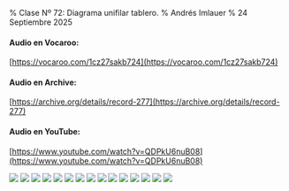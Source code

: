 % Clase Nº 72: Diagrama unifilar tablero.
% Andrés Imlauer
% 24 Septiembre 2025



#### Audio en Vocaroo:

[https://vocaroo.com/1cz27sakb724](https://vocaroo.com/1cz27sakb724)

#### Audio en Archive:

[https://archive.org/details/record-277](https://archive.org/details/record-277)

#### Audio en YouTube:

[https://www.youtube.com/watch?v=QDPkU6nuB08](https://www.youtube.com/watch?v=QDPkU6nuB08)

![](https://blogger.googleusercontent.com/img/b/R29vZ2xl/AVvXsEgC9mlBKGs5FVji7bq3kcL0leVEReFIn4zP4eBzpcQaYpXaYE7RnjXQkxDMLfGmWTmnW1xvxL_AuZ-b4sS7uMdoNvFhIiMOJHqMt8zuooyyHzIFODvqG3OsEk-NPCaZq3U3C-8Twf4csSxythFYnDwXyZ5kXkWMrj8Q5Zub3YiwrXcnpB0s-S7M-XxT8Gw/s4160/IMG_20250924_184343385_HDR.jpg)
![](https://blogger.googleusercontent.com/img/b/R29vZ2xl/AVvXsEg3E_QCg_RGAAz78_TU6QYDi1JW3Ma3wkXKzl16-j0WZupYk1W5Ws22XCjIcNIHOQEPw3XnXQ8mgIti4rRY75Z5_O5N_nvTgvtNKskJHIRy7AsNVKGkkVxWKh-i3eEk4w4WHLRVo50xnf6Y5G0yy1tjn6bvaEAZJ9UBOWKnguJ19K7zLISAH4bSWzvgHGs/s4160/IMG_20250924_184400319.jpg)
![](https://blogger.googleusercontent.com/img/b/R29vZ2xl/AVvXsEj9UyKJyLi6ht4WQDgjKejJljHL2BC9IAZTILp1YSczINCNUm47EtMlBxlfLsRKdROsgnANOQ7ydoUqv6bAhobcxBPa6_-T-bJ4ypBHu8kITf3BwKRJxTNDJ0RDB36lQSg14ozv8eMs5m_R8C2s1BfAUDnE6EiNvppGoqS16oyrJtFzRAsqXwb31X8UoJo/s4160/IMG_20250924_190256854_BURST000_COVER_TOP.jpg)
![](https://blogger.googleusercontent.com/img/b/R29vZ2xl/AVvXsEi5M-ccml8x2n3zyFPLCpjkebhGP5SnRVfbyBpjrbjuHX_HKhDxFUWfQQZobDoJ-FydCV66PmiKa33n1yR1s58Vcj9ku-WJFJm_PlxzJ1aD2C5DXlQFQEa5dxT-ZtCoI9_hPx8Op_UczgMbtX-d_kxmCxITjpmlmy0CpJxNWZ2UiSUP6-BPKO8c1HucPFU/s4160/IMG_20250924_190256854_BURST001.jpg)
![](https://blogger.googleusercontent.com/img/b/R29vZ2xl/AVvXsEj9VuPIND0JoQ1AAhX3elirk5aiHhbvVtQzY1G3czryb81imH5x6oQZ0vBOoumoC4w1ky1rB0T7_aR6E9jMwxr5FZMcUdsQuXncu1SBgb5H73B39FWEJbVZIImAhr_A9W9q7H9wx_ug18voykIGnQnc-3BX3EVb6qW1gxyW6ycFjVE8DUACRo9APy_xG1Q/s4160/IMG_20250924_191058869.jpg)
![](https://blogger.googleusercontent.com/img/b/R29vZ2xl/AVvXsEhl4r2meyL7fumJS3qOodIHOEkdAXrjZDpMzr3cMlNeI82uetygOuAGdEwTCRKPRBNWjHLUQcGEK4Su3Pghgea_aK1E3kCdYulh3vLqBCj9AH8Fdr9DRUw1ALMBUkEA6IKpmYYNHL5IyGp_u1I-jWdl5Bt7lUTUb6i78aXObnvuYLeT_8HwGvm6h_AQXFw/s4160/IMG_20250924_191447358.jpg)
![](https://blogger.googleusercontent.com/img/b/R29vZ2xl/AVvXsEjX9uD-kBjpSQpc35csNSzQmSMeoa8WreLH0HaoUc72rsZ-maajt0-u9-M_prUFqcKV7t3C8xYv0SLjUYAyYn5cVVmMXscSWPnbbFqhsz3dDWjBsc4mbIVyy-NjYAosia7uX24AEid8g4s6VI3h-hqafCxiFtdE1aCuIFLUArkwTsnawd40Chs_x81axHg/s4160/IMG_20250924_191503032.jpg)
![](https://blogger.googleusercontent.com/img/b/R29vZ2xl/AVvXsEimh_Q0M4ty0j0pclZzfZutmxBDmkISROvNgjE0w1EIbrJDYTwhp0VFW-GBpf3YzSNlIy5TA1kYrLuFCO2mR0WKsmcG32eXT3_mu0c6uRGoei5-anTVmlTdn-0XNYqNhkQbMZs4zuZuqb04qL3ILRQ0wvurqxcM1irQqC6_DMG0CeyO-sUgsalAvMJgOC4/s4160/IMG_20250924_191506044.jpg)
![](https://blogger.googleusercontent.com/img/b/R29vZ2xl/AVvXsEihPgc8cupivqeIpmu55av2gA0rh3Z83i3IvfSiY7QS3RzQZlDXXVW6XOo9u0nap97uevwWp9hzjy8XyeXxRWeekXgEdmw2rxiJQN3-Kpe9kX0429gMrycOb1Xp-jTg0cKOJED39VM1dCxb-Aw5BmNSp-H2FyX23LLKG_1EJf74uHxWOkk-UqtTDOy86vQ/s4160/IMG_20250924_192117792_HDR.jpg)
![](https://blogger.googleusercontent.com/img/b/R29vZ2xl/AVvXsEjgE4zu4hPRpkiEHiSK0x90q__-3YvNZxnez2IYHO3uANQuzeCfSEjEN6foDtJh_ThvH9u6ZXhAXphQ7kDGNkTJaYGU09XtWqVGg078Ew4tBO_H-OJiCaOBUIedTv3i2_gvVYubyu6uHkzF_-jnZ6ZY9xnRXjii4QWZkBfjE_LQXzNGAHyNrIoUejbmH1M/s4160/IMG_20250924_192119614.jpg)
![](https://blogger.googleusercontent.com/img/b/R29vZ2xl/AVvXsEgN-1P4QtOpL-SHQTjoaQsopMA1KMFTvWBWI0P6V4JUqblAPaFCYcG0_z3RCUFQEKUvGMJOVpcYTQeQjEbttTGNdC0fu1HBXbNYpYxywPv2v98ZxiidRo_kFDbqpAvDzwpU9t6CXg7RMe1pxfYNxWLLkKC-akBsii0g7jbAK3W8dzF3kHU_XkVZALQyr84/s4160/IMG_20250924_192655287.jpg)
![](https://blogger.googleusercontent.com/img/b/R29vZ2xl/AVvXsEh39z5lAmdz7fUEHN7DkT-fDHBF65LWYupuZs9a2idYtWwK8CO33ccl-oFCMEK_8LtYgXwUL7wHbcjfSk2lnq8tn6o-NXc8YIGGo-24iRWoy8UWCKQQ0P3aPJeT9nuaOROtdWebb_Pi_mUMWH5d1Q2Lsixe389jmUl94BjpF2E_qarrjSM6-YPMj4jU7T8/s4160/IMG_20250924_201107664.jpg)
![](https://blogger.googleusercontent.com/img/b/R29vZ2xl/AVvXsEgGz4mVDO4c7CXaQKQO-rqibyuAnmTc1MOH7T0Gh1j5PJb77kRa-itl9gGb6AMmk41fxbTo3EzmZtvy7e9lQ1HQKfx0WrW2vEkuuLX183QoaOMJyNdpWx32kPSQ7V9kl_I7d78G3lrxqEFMcgVkmDv-qJeuQ950ApA5S-WpGjNwgrKbuNGnCup0QkDsvgU/s4160/IMG_20250924_201206545.jpg)
![](https://blogger.googleusercontent.com/img/b/R29vZ2xl/AVvXsEhlmQ8Tbl59hZMadU7RXhVlV-L2CUN_T2nKObdmlE65NTHUm0NI5LXCixCHJx5wqedjBm7decHAG9eQpC8ZurnOPrBUSrt6mhq5HxbO76ECZCFt-iMhNxWopTRFMQLvSlPqQEzQduz6Xop2JIXLFhutpjKJe7Xsp2OEg6ecbI554Ad47a492YEYYNwWMLE/s4160/IMG_20250924_201220173.jpg)
![](https://blogger.googleusercontent.com/img/b/R29vZ2xl/AVvXsEh5_p6x-VAqPrCMf6h4US9HsrkY6U1Iy7ZJsMd44fEugkHuueQuT5ZVLW66GVWt6STOWUgkSvCV5R3jA6gx5-P_zrdKhOaVhtUk1qwSrQcMLOaL7FjZ-LnFOUDnGD962TeWCN7EBV3WHqSPoRXoQrNqt-EALfX8mKijOlMC0ZhqcAJ5GFn8hAcdiZ5i5y0/s4160/IMG_20250924_201526062.jpg)
